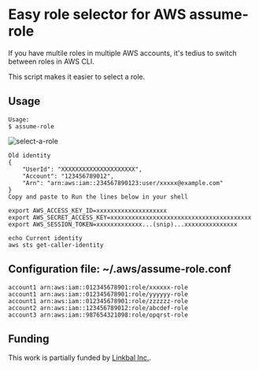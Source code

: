 # Easy role selector for AWS assume-role

If you have multile roles in multiple AWS accounts,
it's tedius to switch between roles in AWS CLI.

This script makes it easier to select a role.

## Usage
```
Usage:
$ assume-role 
```

![select-a-role](https://user-images.githubusercontent.com/193891/183918204-d94de389-09cd-4ee2-aeb0-86f779ffcb78.png)

```
Old identity
{
    "UserId": "XXXXXXXXXXXXXXXXXXXXX",
    "Account": "123456789012",
    "Arn": "arn:aws:iam::234567890123:user/xxxxx@example.com"
}
Copy and paste to Run the lines below in your shell

export AWS_ACCESS_KEY_ID=xxxxxxxxxxxxxxxxxxxx
export AWS_SECRET_ACCESS_KEY=xxxxxxxxxxxxxxxxxxxxxxxxxxxxxxxxxxxxxxxx
export AWS_SESSION_TOKEN=xxxxxxxxxxxxx...(snip)...xxxxxxxxxxxxxxx

echo Current identity
aws sts get-caller-identity
```


## Configuration file: ~/.aws/assume-role.conf
```
account1 arn:aws:iam::012345678901:role/xxxxxx-role
account1 arn:aws:iam::012345678901:role/yyyyyy-role
account1 arn:aws:iam::012345678901:role/zzzzzz-role
account2 arn:aws:iam::123456789012:role/abcdef-role
account3 arn:aws:iam::987654321098:role/opqrst-role
```

## Funding
This work is partially funded by [Linkbal Inc.](https://linkbal.co.jp/).
